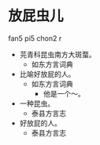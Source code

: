 # 放屁虫儿
fan5 pi5 chon2 r
+ 芫青科昆虫南方大斑蝥。
  * 如东方言词典
+ 比喻好放屁的人。
  * 如东方言词典
    - 他是一个～。
+ 一种昆虫。
  * 泰县方言志
+ 好放屁的人。
  * 泰县方言志
